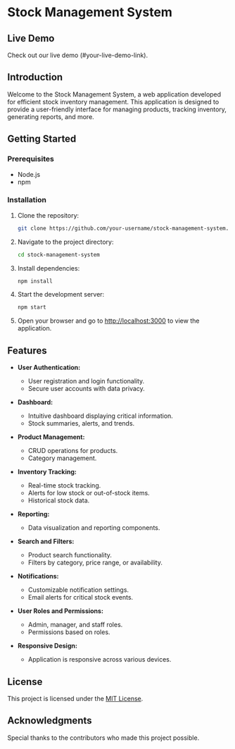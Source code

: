 # Stock Management System

## Live Demo

Check out our live demo (#your-live-demo-link).

## Introduction

Welcome to the Stock Management System, a web application developed for efficient stock inventory management. This application is designed to provide a user-friendly interface for managing products, tracking inventory, generating reports, and more.

## Getting Started

### Prerequisites

- Node.js
- npm

### Installation

1. Clone the repository:
   ```bash
   git clone https://github.com/your-username/stock-management-system.git
   ```

2. Navigate to the project directory:
   ```bash
   cd stock-management-system
   ```

3. Install dependencies:
   ```bash
   npm install
   ```

4. Start the development server:
   ```bash
   npm start
   ```

5. Open your browser and go to [http://localhost:3000](http://localhost:3000) to view the application.

## Features

- **User Authentication:**
  - User registration and login functionality.
  - Secure user accounts with data privacy.

- **Dashboard:**
  - Intuitive dashboard displaying critical information.
  - Stock summaries, alerts, and trends.

- **Product Management:**
  - CRUD operations for products.
  - Category management.

- **Inventory Tracking:**
  - Real-time stock tracking.
  - Alerts for low stock or out-of-stock items.
  - Historical stock data.

- **Reporting:**
  - Data visualization and reporting components.

- **Search and Filters:**
  - Product search functionality.
  - Filters by category, price range, or availability.

- **Notifications:**
  - Customizable notification settings.
  - Email alerts for critical stock events.

- **User Roles and Permissions:**
  - Admin, manager, and staff roles.
  - Permissions based on roles.

- **Responsive Design:**
  - Application is responsive across various devices.

## License

This project is licensed under the [MIT License](LICENSE).

## Acknowledgments

Special thanks to the contributors who made this project possible.
